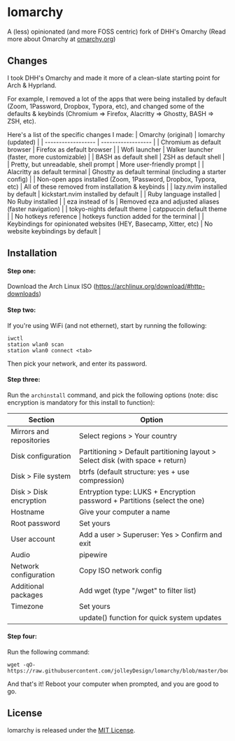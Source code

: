 # lomarchy

A (less) opinionated (and more FOSS centric) fork of DHH's Omarchy (Read more about Omarchy at [omarchy.org](https://omarchy.org))

## Changes

I took DHH's Omarchy and made it more of a clean-slate starting point for Arch & Hyprland. 

For example, I removed a lot of the apps that were being installed by default (Zoom, 1Password, Dropbox, Typora, etc), and changed some of the defaults & keybinds (Chromium => Firefox, Alacritty => Ghostty, BASH => ZSH, etc).

Here's a list of the specific changes I made:
| Omarchy (original) | lomarchy (updated) |
| ------------------ | ------------------ |
| Chromium as default browser | Firefox as default browser |
| Wofi launcher | Walker launcher (faster, more customizable) |
| BASH as default shell | ZSH as default shell |
| Pretty, but unreadable, shell prompt | More user-friendly prompt |
| Alacritty as default terminal | Ghostty as default terminal (including a starter config) |
| Non-open apps installed (Zoom, 1Password, Dropbox, Typora, etc) | All of these removed from installation & keybinds |
| lazy.nvim installed by default | kickstart.nvim installed by default |
| Ruby language installed | No Ruby installed |
| eza instead of ls | Removed eza and adjusted aliases (faster navigation) |
| tokyo-nights default theme | catppuccin default theme |
| No hotkeys reference | hotkeys function added for the terminal |
| Keybindings for opinionated websites (HEY, Basecamp, Xitter, etc) | No website keybindings by default | 

## Installation
#### Step one:
Download the Arch Linux ISO (https://archlinux.org/download/#http-downloads)
#### Step two:
If you're using WiFi (and not ethernet), start by running the following:
```
iwctl
station wlan0 scan
station wlan0 connect <tab>
```
Then pick your network, and enter its password.
#### Step three:
Run the `archinstall` command, and pick the following options (note: disc encryption is mandatory for this install to function):

| Section | Option |
| ------- | ------ |
| Mirrors and repositories | Select regions > Your country |
| Disk configuration | Partitioning > Default partitioning layout > Select disk (with space + return) |
| Disk > File system | btrfs (default structure: yes + use compression) |
| Disk > Disk encryption | Entryption type: LUKS + Encryption password + Partitions (select the one) |
| Hostname | Give your computer a name |
| Root password | Set yours |
| User account | Add a user > Superuser: Yes > Confirm and exit |
| Audio | pipewire |
| Network configuration | Copy ISO network config |
| Additional packages | Add wget (type "/wget" to filter list) |
| Timezone | Set yours |
| | update() function for quick system updates |

#### Step four:
Run the following command:
```
wget -qO- https://raw.githubusercontent.com/jolleyDesign/lomarchy/blob/master/boot.sh
```

And that's it! Reboot your computer when prompted, and you are good to go.

## License

lomarchy is released under the [MIT License](https://opensource.org/licenses/MIT).

